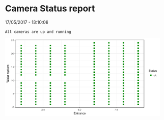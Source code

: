 Camera Status report
================
17/05/2017 - 13:10:08

    All cameras are up and running

![](camreport_files/figure-markdown_github/unnamed-chunk-2-1.png)
